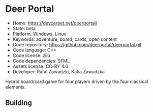 # Deer Portal

- Home: https://devcarpet.net/deerportal/
- State: beta
- Platform: Windows, Linux
- Keywords: adventure, board, cards, open content
- Code repository: https://github.com/deerportal/deerportal.git
- Code language: C++
- Code license: zlib
- Code dependencies: SFML
- Assets license: CC-BY 4.0
- Developer: Rafal Zawadzki, Katia Zawadzka

Hybrid board/card game for four players driven by the four classical elements.

## Building
